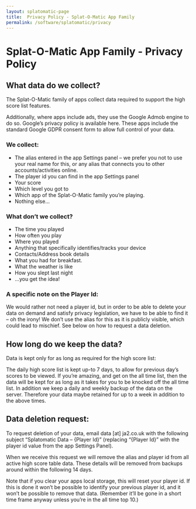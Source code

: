 ```yaml
---
layout: splatomatic-page
title:  Privacy Policy - Splat-O-Matic App Family
permalink: /software/splatomatic/privacy
---
```


# Splat-O-Matic App Family - Privacy Policy

## What data do we collect?

The Splat-O-Matic family of apps collect data required to support the high score list features.

Additionally, where apps include ads, they use the Google Admob engine to do so. Google’s privacy policy is available here. These apps include the standard Google GDPR consent form to allow full control of your data.

### We collect:
- The alias entered in the app Settings panel – we prefer you not to use your real name for this, or any alias that connects you to other accounts/activities online.
- The player id you can find in the app Settings panel
- Your score
- Which level you got to
- Which app of the Splat-O-Matic family you’re playing.
- Nothing else…

### What don’t we collect?
- The time you played
- How often you play
- Where you played
- Anything that specifically identifies/tracks your device
- Contacts/Address book details
- What you had for breakfast.
- What the weather is like
- How you slept last night
- …you get the idea!

### A specific note on the Player Id:
We would rather not need a player id, but in order to be able to delete your data on demand and satisfy privacy legislation, we have to be able to find it – oh the irony! We don’t use the alias for this as it is publicly visible, which could lead to mischief. See below on how to request a data deletion.

## How long do we keep the data?
Data is kept only for as long as required for the high score list:

The daily high score list is kept up-to 7 days, to allow for previous day’s scores to be viewed.
If you’re amazing, and get on the all time list, then the data will be kept for as long as it takes for you to be knocked off the all time list.
In addition we keep a daily and weekly backup of the data on the server. Therefore your data maybe retained for up to a week in addition to the above times.

## Data deletion request:
To request deletion of your data, email data [at] ja2.co.uk with the following subject “Splatomatic Data – {Player Id}” (replacing “{Player Id}” with the player id value from the app Settings Panel).

When we receive this request we will remove the alias and player id from all active high score table data. These details will be removed from backups around within the following 14 days.

Note that if you clear your apps local storage, this will reset your player id. If this is done it won’t be possible to identify your previous player id, and it won’t be possible to remove that data. (Remember it’ll be gone in a short time frame anyway unless you’re in the all time top 10.)